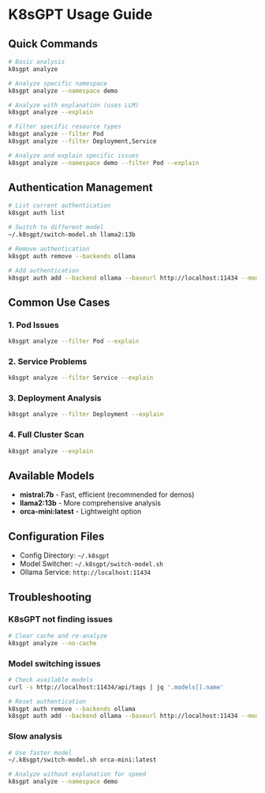 # K8sGPT Usage Guide

## Quick Commands

```bash
# Basic analysis
k8sgpt analyze

# Analyze specific namespace
k8sgpt analyze --namespace demo

# Analyze with explanation (uses LLM)
k8sgpt analyze --explain

# Filter specific resource types
k8sgpt analyze --filter Pod
k8sgpt analyze --filter Deployment,Service

# Analyze and explain specific issues
k8sgpt analyze --namespace demo --filter Pod --explain
```

## Authentication Management

```bash
# List current authentication
k8sgpt auth list

# Switch to different model
~/.k8sgpt/switch-model.sh llama2:13b

# Remove authentication
k8sgpt auth remove --backends ollama

# Add authentication
k8sgpt auth add --backend ollama --baseurl http://localhost:11434 --model mistral:7b
```

## Common Use Cases

### 1. Pod Issues
```bash
k8sgpt analyze --filter Pod --explain
```

### 2. Service Problems
```bash
k8sgpt analyze --filter Service --explain
```

### 3. Deployment Analysis
```bash
k8sgpt analyze --filter Deployment --explain
```

### 4. Full Cluster Scan
```bash
k8sgpt analyze --explain
```

## Available Models

- **mistral:7b** - Fast, efficient (recommended for demos)
- **llama2:13b** - More comprehensive analysis
- **orca-mini:latest** - Lightweight option

## Configuration Files

- Config Directory: `~/.k8sgpt`
- Model Switcher: `~/.k8sgpt/switch-model.sh`
- Ollama Service: `http://localhost:11434`

## Troubleshooting

### K8sGPT not finding issues
```bash
# Clear cache and re-analyze
k8sgpt analyze --no-cache
```

### Model switching issues
```bash
# Check available models
curl -s http://localhost:11434/api/tags | jq '.models[].name'

# Reset authentication
k8sgpt auth remove --backends ollama
k8sgpt auth add --backend ollama --baseurl http://localhost:11434 --model mistral:7b
```

### Slow analysis
```bash
# Use faster model
~/.k8sgpt/switch-model.sh orca-mini:latest

# Analyze without explanation for speed
k8sgpt analyze --namespace demo
```
